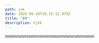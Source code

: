 ```yaml
---
path: iok
date: 2020-09-26T16:15:12.979Z
title: "89"
description: hjkk
---
```

mmmmmmmmmmmmmmmmmmmmmmmm